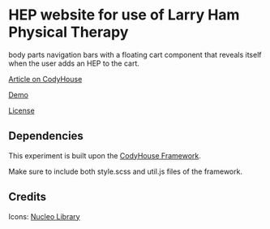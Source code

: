 # HEP website for use of Larry Ham Physical Therapy

body parts navigation bars with a floating cart component that reveals itself when the user adds an HEP to the cart.

[Article on CodyHouse](https://codyhouse.co/gem/add-to-cart-interaction)

[Demo](https://codyhouse.co/demo/add-to-cart-interaction)

[License](https://codyhouse.co/license)

## Dependencies

This experiment is built upon the [CodyHouse Framework](https://github.com/CodyHouse/codyhouse-framework).

Make sure to include both style.scss and util.js files of the framework.

## Credits

Icons: [Nucleo Library](https://nucleoapp.com/)
